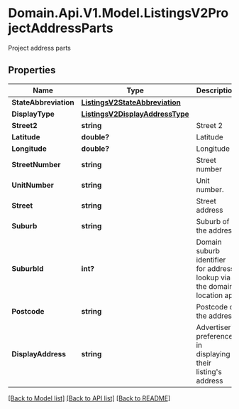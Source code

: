 # Domain.Api.V1.Model.ListingsV2ProjectAddressParts
Project address parts
## Properties

Name | Type | Description | Notes
------------ | ------------- | ------------- | -------------
**StateAbbreviation** | [**ListingsV2StateAbbreviation**](ListingsV2StateAbbreviation.md) |  | [optional] 
**DisplayType** | [**ListingsV2DisplayAddressType**](ListingsV2DisplayAddressType.md) |  | [optional] 
**Street2** | **string** | Street 2 | [optional] 
**Latitude** | **double?** | Latitude | [optional] 
**Longitude** | **double?** | Longitude | [optional] 
**StreetNumber** | **string** | Street number | [optional] 
**UnitNumber** | **string** | Unit number. | [optional] 
**Street** | **string** | Street address | [optional] 
**Suburb** | **string** | Suburb of the address | [optional] 
**SuburbId** | **int?** | Domain suburb identifier for address lookup via the domain location api | [optional] 
**Postcode** | **string** | Postcode of the address | [optional] 
**DisplayAddress** | **string** | Advertiser&#39;s preference in displaying their listing&#39;s address | [optional] 

[[Back to Model list]](../README.md#documentation-for-models) [[Back to API list]](../README.md#documentation-for-api-endpoints) [[Back to README]](../README.md)

